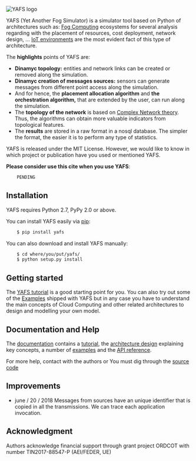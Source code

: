 
![YAFS logo](https://github.com/acsicuib/YAFS/raw/master/docs/_static/yafs_logo.png)

YAFS (Yet Another Fog Simulator) is a simulator tool based on Python of architectures such as: [Fog Computing](https://en.wikipedia.org/wiki/Fog_computing) ecosystems for several analysis regarding with the placement of resources, cost deployment, network design, ... [IoT environments](https://en.wikipedia.org/wiki/Internet_of_things) are the most evident fact of this type of architecture.


The **highlights** points of YAFS are:
* **Dinamyc topology:** entities and network links can be created or removed along the simulation.
* **Dinamyc creation of messages sources:** sensors can generate messages from different point access along the simulation.
* And for hence, the **placement allocation algorithm** and **the orchestration algorithm,** that are extended by the user, can run along the simulation.
* The **topology of the network** is based on [Complex Network theory](https://en.wikipedia.org/wiki/Complex_network). Thus, the algorithms can obtain more valuable indicators from topological features.
* The **results** are stored in a raw format in a nosql database. The simpler the format, the easier it is to perform any type of statistics.


YAFS is released under the MIT License. However, we would like to know in which project or publication have you used or mentioned YAFS.

**Please consider use this cite when you use YAFS**:

```bash
    PENDING
```



Installation
------------

YAFS requires Python 2.7, PyPy 2.0 or above.

You can install YAFS easily via [pip](<http://pypi.python.org/pypi/pip>):

```bash
    $ pip install yafs
```

You can also download and install YAFS manually:

```bash
    $ cd where/you/put/yafs/
    $ python setup.py install
```


Getting started
---------------

The [YAFS tutorial](https://yafs.readthedocs.io/en/latest/introduction/index.html) is a good starting
point for you. You can also try out some of the [Examples](https://yafs.readthedocs.io/en/latest/examples/index.html) shipped with
YAFS but in any case you have to understand the main concepts of Cloud Computing and other related architectures to design and modelling your own model.


Documentation and Help
----------------------

The [documentation](https://yafs.readthedocs.io/en/latest/) contains a [tutorial](https://yafs.readthedocs.io/en/latest/introduction/index.html), the [architecture design](https://yafs.readthedocs.io/en/latest/architecture/index.html) explaining key
concepts, a number of [examples](https://yafs.readthedocs.io/en/latest/examples/index.html) and the [API reference](https://yafs.readthedocs.io/en/latest/api_reference/index.html).


For more help, contact with the authors or You must dig through the [source code](https://github.com/acsicuib/YAFS)

Improvements
------------
- june / 20 / 2018 Messages from sources have an unique identifier that is copied in all the transmissions. We can trace each application invocation.

Acknowledgment
--------------

Authors acknowledge financial support through grant project ORDCOT with number TIN2017-88547-P (AEI/FEDER, UE)
